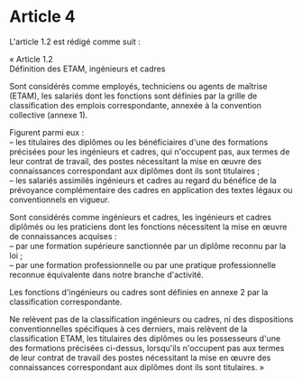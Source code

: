 # Article 4

L'article 1.2 est rédigé comme suit : 

« Article 1.2   
Définition des ETAM, ingénieurs et cadres 

Sont considérés comme employés, techniciens ou agents de maîtrise (ETAM), les salariés dont les fonctions sont définies par la grille de classification des emplois correspondante, annexée à la convention collective (annexe 1). 

Figurent parmi eux :   
– les titulaires des diplômes ou les bénéficiaires d'une des formations précisées pour les ingénieurs et cadres, qui n'occupent pas, aux termes de leur contrat de travail, des postes nécessitant la mise en œuvre des connaissances correspondant aux diplômes dont ils sont titulaires ;   
– les salariés assimilés ingénieurs et cadres au regard du bénéfice de la prévoyance complémentaire des cadres en application des textes légaux ou conventionnels en vigueur. 

Sont considérés comme ingénieurs et cadres, les ingénieurs et cadres diplômés ou les praticiens dont les fonctions nécessitent la mise en œuvre de connaissances acquises :   
– par une formation supérieure sanctionnée par un diplôme reconnu par la loi ;   
– par une formation professionnelle ou par une pratique professionnelle reconnue équivalente dans notre branche d'activité. 

Les fonctions d'ingénieurs ou cadres sont définies en annexe 2 par la classification correspondante. 

Ne relèvent pas de la classification ingénieurs ou cadres, ni des dispositions conventionnelles spécifiques à ces derniers, mais relèvent de la classification ETAM, les titulaires des diplômes ou les possesseurs d'une des formations précisées ci-dessus, lorsqu'ils n'occupent pas aux termes de leur contrat de travail des postes nécessitant la mise en œuvre des connaissances correspondant aux diplômes dont ils sont titulaires. »

